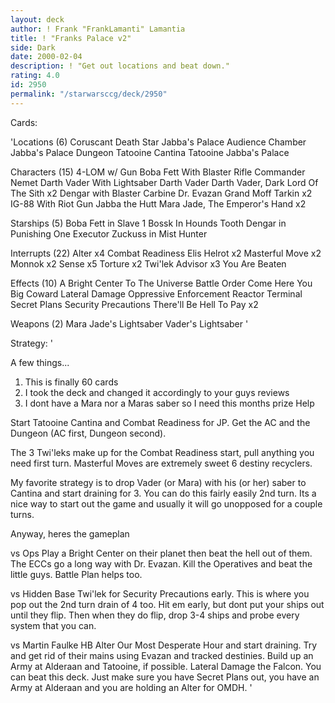 ```yaml
---
layout: deck
author: ! Frank "FrankLamanti" Lamantia
title: ! "Franks Palace v2"
side: Dark
date: 2000-02-04
description: ! "Get out locations and beat down."
rating: 4.0
id: 2950
permalink: "/starwarsccg/deck/2950"
---
```

Cards: 

'Locations (6)
Coruscant
Death Star
Jabba's Palace Audience Chamber
Jabba's Palace Dungeon
Tatooine Cantina
Tatooine Jabba's Palace

Characters (15)
4-LOM w/ Gun
Boba Fett With Blaster Rifle
Commander Nemet
Darth Vader With Lightsaber
Darth Vader
Darth Vader, Dark Lord Of The Sith x2
Dengar with Blaster Carbine
Dr. Evazan
Grand Moff Tarkin x2
IG-88 With Riot Gun
Jabba the Hutt
Mara Jade, The Emperor's Hand x2

Starships (5)
Boba Fett in Slave 1
Bossk In Hounds Tooth
Dengar in Punishing One
Executor
Zuckuss in Mist Hunter

Interrupts (22)
Alter x4
Combat Readiness
Elis Helrot x2
Masterful Move x2
Monnok x2
Sense x5
Torture x2
Twi'lek Advisor x3
You Are Beaten

Effects (10)
A Bright Center To The Universe
Battle Order
Come Here You Big Coward
Lateral Damage
Oppressive Enforcement
Reactor Terminal
Secret Plans
Security Precautions
There'll Be Hell To Pay x2

Weapons (2)
Mara Jade's Lightsaber
Vader's Lightsaber  '

Strategy: '

A few things...

1. This is finally 60 cards
2. I took the deck and changed it accordingly to your guys reviews
3. I dont have a Mara nor a Maras saber so I need this months prize  Help

Start Tatooine Cantina and Combat Readiness for JP. Get the AC and the Dungeon (AC first, Dungeon second).

The 3 Twi'leks make up for the Combat Readiness start, pull anything you need first turn.  Masterful Moves are extremely sweet 6 destiny recyclers.

My favorite strategy is to drop Vader (or Mara) with his (or her) saber to Cantina and start draining for 3. You can do this fairly easily 2nd turn. Its a nice way to start out the game and usually it will go unopposed for a couple turns.

Anyway, heres the gameplan

vs Ops Play a Bright Center on their planet then beat the hell out of them. The ECCs go a long way with Dr. Evazan. Kill the Operatives and beat the little guys. Battle Plan helps too.

vs Hidden Base Twi'lek for Security Precautions early. This is where you pop out the 2nd turn drain of 4 too. Hit em early, but dont put your ships out until they flip. Then when they do flip, drop 3-4 ships and probe every system that you can.

vs Martin Faulke HB Alter Our Most Desperate Hour and start draining. Try and get rid of their mains using Evazan and tracked destinies. Build up an Army at Alderaan and Tatooine, if possible. Lateral Damage the Falcon. You can beat this deck. Just make sure you have Secret Plans out, you have an Army at Alderaan and you are holding an Alter for OMDH.
'
